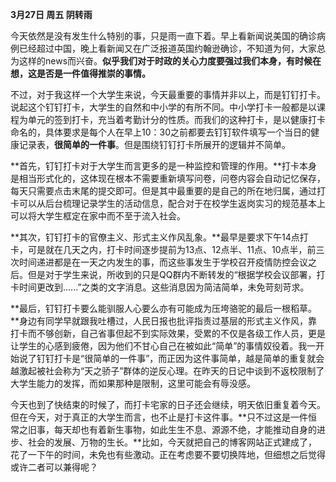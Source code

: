 **3月27日 周五 阴转雨**



今天依然是没有发生什么特别的事，只是雨一直下着。早上看新闻说美国的确诊病例已经超过中国，晚上看新闻又在广泛报道英国约翰逊确诊，不知道为何，大家总为这样的news而兴奋。**似乎我们对于时政的关心力度要强过我们本身，有时候在想，这是否是一件值得推崇的事情。**

不过，对于我这样一个大学生来说，今天最重要的事情并非以上，而是钉钉打卡。说起这个钉钉打卡，大学生的自然和中小学的有所不同。中小学打卡一般都是以课程为单元的签到打卡，充当着考勤计分的性质。而我们的这种打卡，是以健康打卡命名的，具体要求是每个人在早上10：30之前都要去钉钉软件填写一个当日的健康记录表，**很简单的一件事**。但是围绕钉钉打卡所展开的逻辑并不简单。

**首先，钉钉打卡对于大学生而言更多的是一种监控和管理的作用。**打卡本身是相当形式化的，这体现在根本不需要重新填写问卷，问卷内容会自动记忆保存，每天只需要点击末尾的提交即可。但是其中最重要的是自己的所在地归属，通过打卡可以从后台梳理记录学生的活动信息，配合对于在校学生返岗实习的规范基本上可以将大学生框定在家中而不至于流入社会。

**其次，钉钉打卡的官僚主义、形式主义作风乱象。**最早是要求下午14点打卡，可是就在几天之内，打卡时间逐步提前为13点、12点半、11点、10点半，前三次时间递进都是在一天之内发生的事，而这些事发生于学校召开疫情防控会议之后。但是对于学生来说，所收到的只是QQ群内不断转发的“根据学校会议部署，打卡时间更改到......”之类的文字消息。这些消息因为简洁简单，未免苛刻苛求。

**最后，钉钉打卡要么能驯服人心要么亦有可能成为压垮骆驼的最后一根稻草。**身边有同学早就跟我吐槽过，人民日报也批评指责过基层的形式主义作风，靠打卡而不够创新，自己省事但起不到实际效果，受累的不仅是各级工作人员，更是让学生的心感到疲倦，因为他们不甘心自己在被如此“简单”的事情奴役着。我一开始说了钉钉打卡是“很简单的一件事”，而正因为这件事简单，越是简单的重复就会越激起被社会称为“天之骄子”群体的逆反心理。在昨天的日记中谈到不返校限制了大学生能力的发挥，而如果那种是限制，这里可能会有辱没感。

今天也到了快结束的时候了，而打卡宅家的日子还会继续，明天依旧重复着今天。但在今天，对于真正的大学生而言，也不止是打卡这件事。**只不过这是一件恒常之旧事，每天却也有着新生事物，如此生生不息、源源不绝，才能推动自身的进步、社会的发展、万物的生长。**比如，今天就把自己的博客网站正式建成了，花了一下午的时间，未免也有些激动。正在考虑要不要切换阵地，但细想之后觉得或许二者可以兼得呢？